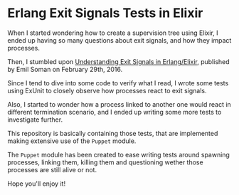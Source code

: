 # Erlang Exit Signals Tests in Elixir
When I started wondering how to create a supervision tree using Elixir, I ended up having so many questions about exit signals, and how they impact processes.

Then, I stumbled upon [Understanding Exit Signals in Erlang/Elixir](http://crypt.codemancers.com/posts/2016-01-24-understanding-exit-signals-in-erlang-slash-elixir/), published by Emil Soman on February 29th, 2016.

Since I tend to dive into some code to verify what I read, I wrote some tests using ExUnit to closely observe how processes react to exit signals.

Also, I started to wonder how a process linked to another one would react in different termination scenario, and I ended up writing some more tests to investigate further.

This repository is basically containing those tests, that are implemented making extensive use of the `Puppet` module.

The `Puppet` module has been created to ease writing tests around spawning processes, linking them, killing them and questioning wether those processes are still alive or not.

Hope you'll enjoy it!
